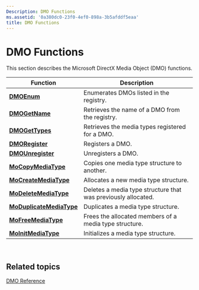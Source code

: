 ```yaml
---
Description: DMO Functions
ms.assetid: '0a380dc0-23f0-4ef0-898a-3b5afddf5eaa'
title: DMO Functions
---
```


# DMO Functions

This section describes the Microsoft DirectX Media Object (DMO) functions.



| Function                                             | Description                                                   |
|------------------------------------------------------|---------------------------------------------------------------|
| [**DMOEnum**](dmoenum.md)                           | Enumerates DMOs listed in the registry.                       |
| [**DMOGetName**](dmogetname.md)                     | Retrieves the name of a DMO from the registry.                |
| [**DMOGetTypes**](dmogettypes.md)                   | Retrieves the media types registered for a DMO.               |
| [**DMORegister**](dmoregister.md)                   | Registers a DMO.                                              |
| [**DMOUnregister**](dmounregister.md)               | Unregisters a DMO.                                            |
| [**MoCopyMediaType**](mocopymediatype.md)           | Copies one media type structure to another.                   |
| [**MoCreateMediaType**](mocreatemediatype.md)       | Allocates a new media type structure.                         |
| [**MoDeleteMediaType**](modeletemediatype.md)       | Deletes a media type structure that was previously allocated. |
| [**MoDuplicateMediaType**](moduplicatemediatype.md) | Duplicates a media type structure.                            |
| [**MoFreeMediaType**](mofreemediatype.md)           | Frees the allocated members of a media type structure.        |
| [**MoInitMediaType**](moinitmediatype.md)           | Initializes a media type structure.                           |



 

## Related topics

<dl> <dt>

[DMO Reference](dmo-reference.md)
</dt> </dl>

 

 



